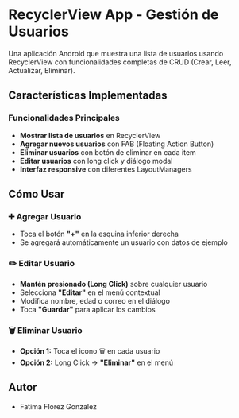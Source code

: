 #  RecyclerView App - Gestión de Usuarios

Una aplicación Android que muestra una lista de usuarios usando RecyclerView con funcionalidades completas de CRUD (Crear, Leer, Actualizar, Eliminar).

## Características Implementadas

### Funcionalidades Principales
- **Mostrar lista de usuarios** en RecyclerView
- **Agregar nuevos usuarios** con FAB (Floating Action Button)
- **Eliminar usuarios** con botón de eliminar en cada item
- **Editar usuarios** con long click y diálogo modal
- **Interfaz responsive** con diferentes LayoutManagers

## Cómo Usar

### ➕ Agregar Usuario
- Toca el botón **"+"** en la esquina inferior derecha
- Se agregará automáticamente un usuario con datos de ejemplo

### ✏️ Editar Usuario
- **Mantén presionado (Long Click)** sobre cualquier usuario
- Selecciona **"Editar"** en el menú contextual
- Modifica nombre, edad o correo en el diálogo
- Toca **"Guardar"** para aplicar los cambios

### 🗑️ Eliminar Usuario
- **Opción 1:** Toca el icono 🗑️ en cada usuario
- **Opción 2:** Long Click → **"Eliminar"** en el menú

## Autor
- Fatima Florez Gonzalez
